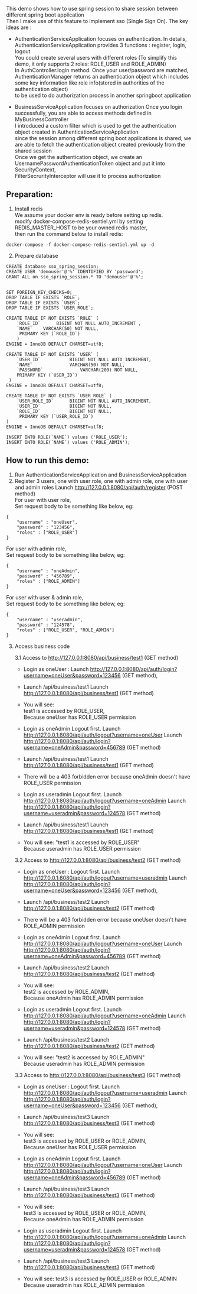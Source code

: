 This demo shows how to use spring session to share session between different spring boot application </br>
Then I make use of this feature to implement sso (Single Sign On). The key ideas are : </br>
 - AuthenticationServiceApplication focuses on authentication.
   In details, AuthenticationServiceApplication provides 3 functions : register, login, logout </br>
   You could create several users with different roles (To simplify this demo, it only supports 2 roles: ROLE_USER and ROLE_ADMIN) </br>
   In AuthController.login method. Once your user/password are matched, </br>
   AuthenticationManager returns an authentication object which includes some key information like role info(stored in authorities of the authentication object) </br>
   to be used to do authorization process in another springboot application
   
 - BusinessServiceApplication focuses on authorization
   Once you login successfully, you are able to access methods defined in MyBusinessController </br>
   I introduced a custom filter which is used to get the authentication object created in AuthenticationServiceApplication </br>
   since the session among different spring boot applications is shared, we are able to fetch the authentication object created previously from the shared session </br>
   Once we get the authentication object, we create an UsernamePasswordAuthenticationToken object and put it into SecurityContext, <br>
   FilterSecrurityInterceptor will use it to process authorization

Preparation:
--------------------------
1. Install redis </br>
   We assume your docker env is ready before setting up redis. </br>
   modify docker-compose-redis-sentiel.yml by setting REDIS_MASTER_HOST to be your owned redis master, </br>
   then run the command below to install redis:</br>

```aidl
docker-compose -f docker-compose-redis-sentiel.yml up -d
```
2. Prepare database
```aidl
CREATE database sso_spring_session;
CREATE USER 'demouser'@'%' IDENTIFIED BY 'password';
GRANT ALL on sso_spring_session.* TO 'demouser'@'%';


SET FOREIGN_KEY_CHECKS=0;
DROP TABLE IF EXISTS `ROLE`;
DROP TABLE IF EXISTS `USER`;
DROP TABLE IF EXISTS `USER_ROLE`;

CREATE TABLE IF NOT EXISTS `ROLE` (
	`ROLE_ID`      BIGINT NOT NULL AUTO_INCREMENT ,
	`NAME`    VARCHAR(50) NOT NULL,
	 PRIMARY KEY (`ROLE_ID`)
	)
ENGINE = InnoDB DEFAULT CHARSET=utf8;

CREATE TABLE IF NOT EXISTS `USER` (
	`USER_ID`      		BIGINT NOT NULL AUTO_INCREMENT,
	`NAME`    			VARCHAR(50) NOT NULL,
	`PASSWORD`  	  	    VARCHAR(200) NOT NULL,
	PRIMARY KEY (`USER_ID`)
 )
ENGINE = InnoDB DEFAULT CHARSET=utf8;

CREATE TABLE IF NOT EXISTS `USER_ROLE` (
	`USER_ROLE_ID`      BIGINT NOT NULL AUTO_INCREMENT,
    `USER_ID`  			BIGINT NOT NULL,
    `ROLE_ID`  			BIGINT NOT NULL,
     PRIMARY KEY (`USER_ROLE_ID`)
)
ENGINE = InnoDB DEFAULT CHARSET=utf8;

INSERT INTO ROLE(`NAME`) values ('ROLE_USER');
INSERT INTO ROLE(`NAME`) values ('ROLE_ADMIN');
```


How to run this demo:
----------------------------
1. Run AuthenticationServiceApplication and BusinessServiceApplication
2. Register 3 users, one with user role, one with admin role, one with user and admin roles
   Launch http://127.0.0.1:8080/api/auth/register (POST method) </br>
   For user with user role, </br>
   Set request body to be something like below, eg:</br>
```aidl
{
    "username" : "oneUser",
    "password" : "123456",
    "roles" : ["ROLE_USER"]
}
```
For user with admin role, </br>
Set request body to be something like below, eg:</br>
```aidl
{
    "username" : "oneAdmin",
    "password" : "456789",
    "roles" : ["ROLE_ADMIN"]
}
```

For user with user & admin role, </br>
Set request body to be something like below, eg:</br>
```aidl
{
    "username" : "useradmin",
    "password" : "124578",
    "roles" : ["ROLE_USER", "ROLE_ADMIN"]
}
```

3. Access business code </br>

   3.1   Access to http://127.0.0.1:8080/api/business/test1 (GET method)

     - Login as oneUser :
       Launch http://127.0.0.1:8080/api/auth/login?username=oneUser&password=123456 (GET method), 
     - Launch /api/business/test1
       Launch http://127.0.0.1:8080/api/business/test1 (GET method)
     - You will see: </br>
       test1 is accessed by ROLE_USER, </br>
       Because  oneUser has ROLE_USER permission
   
     - Login as oneAdmin
       Logout first. Launch http://127.0.0.1:8080/api/auth/logout?username=oneUser
       Launch http://127.0.0.1:8080/api/auth/login?username=oneAdmin&password=456789 (GET method)
     - Launch /api/business/test1
       Launch http://127.0.0.1:8080/api/business/test1 (GET method)
     - There will be a 403 forbidden error because oneAdmin doesn't have  ROLE_USER permission

     - Login as useradmin
       Logout first. Launch http://127.0.0.1:8080/api/auth/logout?username=oneAdmin
       Launch http://127.0.0.1:8080/api/auth/login?username=useradmin&password=124578 (GET method)
     - Launch /api/business/test1
       Launch http://127.0.0.1:8080/api/business/test1 (GET method)
     - You will see:
       "test1 is accessed by ROLE_USER" </br>
        Because  useradmin has ROLE_USER permission
   
   3.2   Access to http://127.0.0.1:8080/api/business/test2 (GET method)
     - Login as oneUser :
       Logout first. Launch http://127.0.0.1:8080/api/auth/logout?username=useradmin
       Launch http://127.0.0.1:8080/api/auth/login?username=oneUser&password=123456 (GET method),
     - Launch /api/business/test2
       Launch http://127.0.0.1:8080/api/business/test2 (GET method)
     - There will be a 403 forbidden error because oneUser doesn't have  ROLE_ADMIN permission
     
     - Login as oneAdmin
       Logout first. Launch http://127.0.0.1:8080/api/auth/logout?username=oneUser
       Launch http://127.0.0.1:8080/api/auth/login?username=oneAdmin&password=456789 (GET method)
     - Launch /api/business/test2
       Launch http://127.0.0.1:8080/api/business/test2 (GET method)
     - You will see: </br>
       test2 is accessed by ROLE_ADMIN, </br>
       Because  oneAdmin has ROLE_ADMIN permission

      - Login as useradmin
        Logout first. Launch http://127.0.0.1:8080/api/auth/logout?username=oneAdmin
        Launch http://127.0.0.1:8080/api/auth/login?username=useradmin&password=124578 (GET method)
      - Launch /api/business/test2
        Launch http://127.0.0.1:8080/api/business/test2 (GET method)
      - You will see:
        "test2 is accessed by ROLE_ADMIN" </br>
        Because  useradmin has ROLE_ADMIN permission
   
      3.3   Access to http://127.0.0.1:8080/api/business/test3 (GET method)

   - Login as oneUser :
     Logout first. Launch http://127.0.0.1:8080/api/auth/logout?username=useradmin
     Launch http://127.0.0.1:8080/api/auth/login?username=oneUser&password=123456 (GET method),
   - Launch /api/business/test3
     Launch http://127.0.0.1:8080/api/business/test3 (GET method)
   - You will see: </br>
     test3 is accessed by ROLE_USER or ROLE_ADMIN, </br>
     Because  oneUser has ROLE_USER permission

   - Login as oneAdmin
     Logout first. Launch http://127.0.0.1:8080/api/auth/logout?username=oneUser
     Launch http://127.0.0.1:8080/api/auth/login?username=oneAdmin&password=456789 (GET method)
   - Launch /api/business/test3
     Launch http://127.0.0.1:8080/api/business/test3 (GET method)
   - You will see: </br>
     test3 is accessed by ROLE_USER or ROLE_ADMIN, </br>
     Because  oneAdmin has ROLE_ADMIN permission

   - Login as useradmin
     Logout first. Launch http://127.0.0.1:8080/api/auth/logout?username=oneAdmin
     Launch http://127.0.0.1:8080/api/auth/login?username=useradmin&password=124578 (GET method)
   - Launch /api/business/test3
     Launch http://127.0.0.1:8080/api/business/test3 (GET method)
   - You will see:
     test3 is accessed by ROLE_USER or ROLE_ADMIN </br>
     Because  useradmin has ROLE_ADMIN permission
